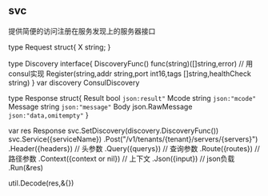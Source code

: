svc
--------
提供简便的访问注册在服务发现上的服务器接口

type Request struct{
    X string;
}


type Discovery interface{
     DiscoveryFunc() func(string)([]string,error) // 用consul实现
     Register(string,addr string,port int16,tags []string,healthCheck string)
}
var discovery ConsulDiscovery

type Response struct{
    Result bool `json:result"`
    Mcode  string `json:"mcode"`
    Message string `json:"message"`
    Body json.RawMessage `json:"data,omitempty"`
} 

var res Response
svc.SetDiscovery(discovery.DiscoveryFunc())
svc.Service({serviceName})
.Post("/v1/tenants/{tenant}/servers/{servers}")
.Header({headers}) // 头参数
.Query({querys}) // 查询参数
.Route({routes}) // 路径参数
.Context({context or nil}) // 上下文
.Json({input}) // json负载
.Run(&res)

util.Decode(res,&{})

